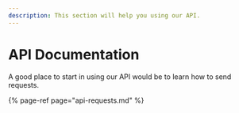 ```yaml
---
description: This section will help you using our API.
---
```


# API Documentation

A good place to start in using our API would be to learn how to send requests. 

{% page-ref page="api-requests.md" %}



